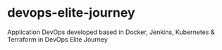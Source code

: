 # devops-elite-journey
Application DevOps developed based in Docker, Jenkins, Kubernetes &amp; Terraform in DevOps Elite Journey
